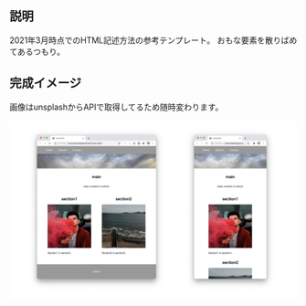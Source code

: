 ## 説明

2021年3月時点でのHTML記述方法の参考テンプレート。
おもな要素を散りばめてあるつもり。

## 完成イメージ

画像はunsplashからAPIで取得してるため随時変わります。

![image](./images/readme_img001.png)